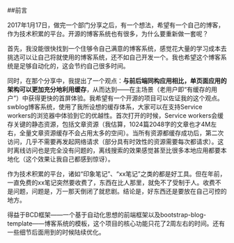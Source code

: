 ##前言

2017年1月17日，做完一个部门分享之后，有一个想法，希望有一个自己的博客，作为技术积累的平台。开源的博客系统也有很多，为什么要重新做一套呢？

首先，我没能很快找到一个住够令自己满意的博客系统，感觉花大量的学习成本去挑选可以让自己将就使用的博客系统，还不如自己开发一个。我也希望这个博客系统是足够自动化的，这会节约自己很多时间。

同时，在那个分享中，我提出了一个观点：**与前后端同构应用相比，单页面应用的架构可以更加充分地利用缓存**，从而达到——在主场景（老用户即“有缓存的用户”）中获得更快的首屏体验。我希望有一个开源的项目可以佐证我的这个观点。swblog博客系统，使用了我所设想的缓存体系，大家可以在支持Service workers的浏览器中体验到它的优越性。首次打开的时候，Service workers会缓存关键的静态资源，包括文章资源（我估算，1024篇2048字的文章也才4M左右，全量文章资源缓存不会占用太多的空间）。当所有资源都缓存成功后，第二次访问，几乎不需要再发起网络请求（部分具有时效性的资源需要每次都请求）。这时离线访问也是完全没有问题的，离线搜索的效果感觉甚至比很多本地应用都要本地化（这个效果让我自己都感到惊讶）。

作为技术积累的平台，诸如“印象笔记”、“xx笔记”之类的都是好工具。但在年前，一直免费的xx笔记突然要收费了，东西在比人那里，就免不了受制于人。收费不是问题，问题是，万一那天倒闭了就悲剧。结论是，好东西还是要放在自己可控的地方。

得益于BCD框架——一个基于自动化思想的前端框架以及bootstrap-blog-template——博客系统的模板，这个项目的核心功能只花了2周左右的时间。还有一些细节后面用到的时候陆续优化。